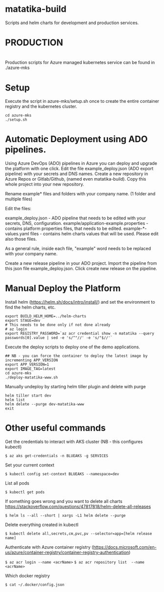# matatika-build
Scripts and helm charts for development and production services.

#
# PRODUCTION
#
Production scripts for Azure managed kubernetes service can be found in ./azure-mks

# Setup
Execute the script in azure-mks/setup.sh once to create the entire container registry and the kubernetes cluster.
```console
cd azure-mks
./setup.sh
```

# Automatic Deployment using ADO pipelines.
Using Azure DevOps (ADO) pipelines in Azure you can deploy and upgrade the platform with one click.
Edit the file example_deploy.json (ADO export pipeline) with your secrets and DNS names.
Create a new repository in Azure Repos or Gitlab/Github, (named even matatika-build). Copy this whole project into your new repository.

Rename example* files and folders with your company name. (1 folder and multiple files)

Edit the files:

example_deploy.json - ADO pipeline that needs to be edited with your secrets, DNS, configuration.
example/application-example.properties - contains platform properties files, that needs to be edited.
example-*-values.yaml files - contains helm charts values that will be used. Please edit also those files.

As a general rule, inside each file, "example" word needs to be replaced with your company name.

Create a new release pipeline in your ADO project. Import the pipeline from this json file example_deploy.json.
Click create new release on the pipeline.


# Manual Deploy the Platform
Install helm (https://helm.sh/docs/intro/install/) and set the environment to find the helm charts, etc.
```console
export BUILD_HELM_HOME=../helm-charts
export STAGE=dev
# This needs to be done only if not done already
# az login
export REGISTRY_PASSWORD=`az acr credential show -n matatika --query passwords[0].value | sed -e 's/^"//' -e 's/"$//'`
```

Execute the deploy scripts to deploy one of the demo applications.
```console
## NB - you can force the container to deploy the latest image by incrementing APP_VERSION
export APP_VERSION=1
export IMAGE_TAG=latest
cd azure-mks
./deploy-matatika-www.sh 
```

Manually undeploy by starting helm tiller plugin and delete with purge
```console
helm tiller start dev
helm list
helm delete --purge dev-matatika-www
exit
```




# Other useful commands

Get the credentials to interact with AKS cluster (NB - this configures kubectl)

```$ az aks get-credentials -n BLUEAKS -g SERVICES```

Set your current context

```$ kubectl config set-context BLUEAKS --namespace=dev```

List all pods

```$ kubectl get pods```

If something goes wrong and you want to delete all charts
https://stackoverflow.com/questions/47817818/helm-delete-all-releases

```$ helm ls --all --short | xargs -L1 helm delete --purge```

Delete everything created in kubectl

```$ kubectl delete all,secrets,cm,pvc,pv --selector=app=[helm release name]```

Authenticate with Azure container registry (https://docs.microsoft.com/en-us/azure/container-registry/container-registry-authentication)

```$ az acr login --name <acrName>```
```$ az acr repository list  --name <acrName>```

Which docker registry

```$ cat ~/.docker/config.json```


